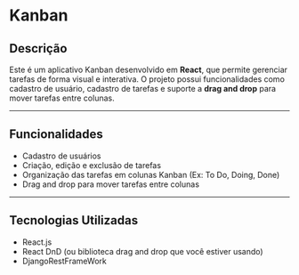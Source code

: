 # Kanban 

## Descrição

Este é um aplicativo Kanban desenvolvido em **React**, que permite gerenciar tarefas de forma visual e interativa. 
O projeto possui funcionalidades como cadastro de usuário, cadastro de tarefas e suporte a **drag and drop** para mover tarefas entre colunas.

---

## Funcionalidades

- Cadastro de usuários
- Criação, edição e exclusão de tarefas
- Organização das tarefas em colunas Kanban (Ex: To Do, Doing, Done)
- Drag and drop para mover tarefas entre colunas
---

## Tecnologias Utilizadas

- React.js
- React DnD (ou biblioteca drag and drop que você estiver usando)
- DjangoRestFrameWork


